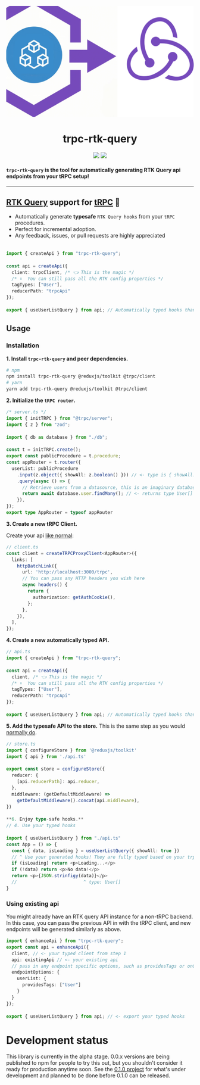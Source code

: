 ![trpc-rtk-query](assets/logo.png)

<div align="center">
  <h1>trpc-rtk-query</h1>
  <a href="https://www.npmjs.com/package/trpc-rtk-query"><img src="https://img.shields.io/npm/v/trpc-rtk-query.svg?style=flat&color=brightgreen" target="_blank" /></a>
  <a href="./LICENSE"><img src="https://img.shields.io/badge/license-MIT-black" /></a>
  <br />
</div>

#### `trpc-rtk-query` is the tool for automatically generating RTK Query api endpoints from your tRPC setup!


---

## **[RTK Query](https://redux-toolkit.js.org/rtk-query/overview) support for [tRPC](https://trpc.io/)** 🧩

- Automatically generate **typesafe** `RTK Query hooks` from your `tRPC` procedures.
- Perfect for incremental adoption.
- Any feedback, issues, or pull requests are highly appreciated

```typescript

import { createApi } from "trpc-rtk-query";

const api = createApi({
  client: trpcClient, /* 👈 This is the magic */
  /* ⬇️  You can still pass all the RTK config properties */
  tagTypes: ["User"],
  reducerPath: "trpcApi"
});

export { useUserListQuery } from api; // Automatically typed hooks thanks to the power of tRPC + RTK!
```

## Usage

### Installation

**1. Install `trpc-rtk-query` and peer dependencies.**

```bash
# npm
npm install trpc-rtk-query @reduxjs/toolkit @trpc/client
# yarn
yarn add trpc-rtk-query @reduxjs/toolkit @trpc/client
```

**2. Initialize the `tRPC router`.**

```typescript
/* server.ts */
import { initTRPC } from "@trpc/server";
import { z } from "zod";

import { db as database } from "./db";

const t = initTRPC.create();
export const publicProcedure = t.procedure;
const appRouter = t.router({
  userList: publicProcedure
    .input(z.object({ showAll: z.boolean() })) // <- type is { showAll: boolean }
    .query(async () => {
      // Retrieve users from a datasource, this is an imaginary database
      return await database.user.findMany(); // <- returns type User[]
    }),
});
export type AppRouter = typeof appRouter
```

**3. Create a new tRPC Client.**

Create your api [like normal](https://trpc.io/docs/client/vanilla):

```typescript
// client.ts
const client = createTRPCProxyClient<AppRouter>({
  links: [
    httpBatchLink({
      url: 'http://localhost:3000/trpc',
      // You can pass any HTTP headers you wish here
      async headers() {
        return {
          authorization: getAuthCookie(),
        };
      },
    }),
  ],
});

```

**4. Create a new automatically typed API.**

```typescript
// api.ts
import { createApi } from "trpc-rtk-query";

const api = createApi({
  client, /* 👈 This is the magic */
  /* ⬇️  You can still pass all the RTK config properties */
  tagTypes: ["User"],
  reducerPath: "trpcApi"
});

export { useUserListQuery } from api; // Automatically typed hooks thanks to the power of tRPC + RTK!
```

**5. Add the typesafe API to the store.**
This is the same step as you would [normally do](https://redux-toolkit.js.org/rtk-query/overview).

```typescript
// store.ts
import { configureStore } from '@reduxjs/toolkit'
import { api } from './api.ts'

export const store = configureStore({
  reducer: {
    [api.reducerPath]: api.reducer,
  },
  middleware: (getDefaultMiddleware) =>
    getDefaultMiddleware().concat(api.middleware),
})

**6. Enjoy type-safe hooks.**
// 4. Use your typed hooks

import { useUserListQuery } from "./api.ts"
const App = () => {
  const { data, isLoading } = useUserListQuery({ showAll: true })
  // ^ Use your generated hooks! They are fully typed based on your trpc router.
  if (isLoading) return <p>Loading...</p>
  if (!data) return <p>No data!</p>
  return <p>{JSON.strinfigy(data)}</p>
  //                         ^ type: User[]
}
```

### Using existing api

You might already have an RTK query API instance for a non-tRPC backend. In this case, you can pass the previous API in with the tRPC client, and new endpoints will be generated similarly as above.

```typescript
import { enhanceApi } from "trpc-rtk-query";
export const api = enhanceApi({
  client, // <- your typed client from step 1
  api: existingApi // <- your existing api
  // pass in any endpoint specific options, such as providesTags or onQueryStarted for optimistic updates
  endpointOptions: {
    userList: {
      providesTags: ["User"]
    }
  }
});

export { useUserListQuery } from api; // <- export your typed hooks
```

# Development status

This library is currently in the alpha stage. 0.0.x versions are being published to npm for people to try this out, but you shouldn't consider it ready for production anytime soon. See the [0.1.0 project](https://github.com/users/otahontas/projects/2) for what's under development and planned to be done before 0.1.0 can be released.